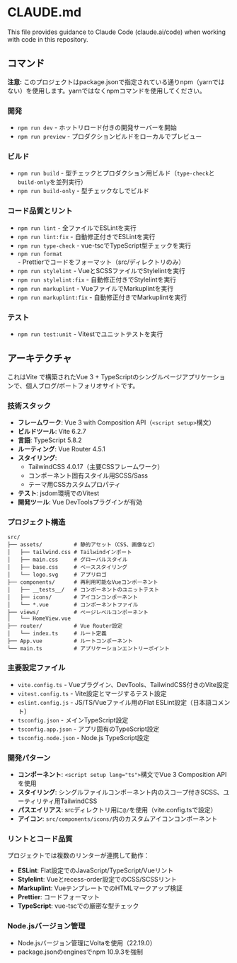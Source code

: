# CLAUDE.md

This file provides guidance to Claude Code (claude.ai/code) when working with code in this repository.

## コマンド

**注意:** このプロジェクトはpackage.jsonで指定されている通りnpm（yarnではない）を使用します。yarnではなくnpmコマンドを使用してください。

### 開発

- `npm run dev` - ホットリロード付きの開発サーバーを開始
- `npm run preview` - プロダクションビルドをローカルでプレビュー

### ビルド

- `npm run build` - 型チェックとプロダクション用ビルド（`type-check`と`build-only`を並列実行）
- `npm run build-only` - 型チェックなしでビルド

### コード品質とリント

- `npm run lint` - 全ファイルでESLintを実行
- `npm run lint:fix` - 自動修正付きでESLintを実行
- `npm run type-check` - vue-tscでTypeScript型チェックを実行
- `npm run format` - Prettierでコードをフォーマット（src/ディレクトリのみ）
- `npm run stylelint` - VueとSCSSファイルでStylelintを実行
- `npm run stylelint:fix` - 自動修正付きでStylelintを実行
- `npm run markuplint` - VueファイルでMarkuplintを実行
- `npm run markuplint:fix` - 自動修正付きでMarkuplintを実行

### テスト

- `npm run test:unit` - Vitestでユニットテストを実行

## アーキテクチャ

これはVite で構築されたVue 3 + TypeScriptのシングルページアプリケーションで、個人ブログ/ポートフォリオサイトです。

### 技術スタック

- **フレームワーク**: Vue 3 with Composition API（`<script setup>`構文）
- **ビルドツール**: Vite 6.2.7
- **言語**: TypeScript 5.8.2
- **ルーティング**: Vue Router 4.5.1
- **スタイリング**:
  - TailwindCSS 4.0.17（主要CSSフレームワーク）
  - コンポーネント固有スタイル用SCSS/Sass
  - テーマ用CSSカスタムプロパティ
- **テスト**: jsdom環境でのVitest
- **開発ツール**: Vue DevToolsプラグインが有効

### プロジェクト構造

```
src/
├── assets/          # 静的アセット（CSS、画像など）
│   ├── tailwind.css # Tailwindインポート
│   ├── main.css     # グローバルスタイル
│   ├── base.css     # ベーススタイリング
│   └── logo.svg     # アプリロゴ
├── components/      # 再利用可能なVueコンポーネント
│   ├── __tests__/   # コンポーネントのユニットテスト
│   ├── icons/       # アイコンコンポーネント
│   └── *.vue        # コンポーネントファイル
├── views/           # ページレベルコンポーネント
│   └── HomeView.vue
├── router/          # Vue Router設定
│   └── index.ts     # ルート定義
├── App.vue          # ルートコンポーネント
└── main.ts          # アプリケーションエントリーポイント
```

### 主要設定ファイル

- `vite.config.ts` - Vueプラグイン、DevTools、TailwindCSS付きのVite設定
- `vitest.config.ts` - Vite設定とマージするテスト設定
- `eslint.config.js` - JS/TS/Vueファイル用のFlat ESLint設定（日本語コメント）
- `tsconfig.json` - メインTypeScript設定
- `tsconfig.app.json` - アプリ固有のTypeScript設定
- `tsconfig.node.json` - Node.js TypeScript設定

### 開発パターン

- **コンポーネント**: `<script setup lang="ts">`構文でVue 3 Composition APIを使用
- **スタイリング**: シングルファイルコンポーネント内のスコープ付きSCSS、ユーティリティ用TailwindCSS
- **パスエイリアス**: srcディレクトリ用に`@/`を使用（vite.config.tsで設定）
- **アイコン**: `src/components/icons/`内のカスタムアイコンコンポーネント

### リントとコード品質

プロジェクトでは複数のリンターが連携して動作：

- **ESLint**: Flat設定でのJavaScript/TypeScript/Vueリント
- **Stylelint**: Vueとrecess-order設定でのCSS/SCSSリント
- **Markuplint**: VueテンプレートでのHTMLマークアップ検証
- **Prettier**: コードフォーマット
- **TypeScript**: vue-tscでの厳密な型チェック

### Node.jsバージョン管理

- Node.jsバージョン管理にVoltaを使用（22.19.0）
- package.jsonのenginesでnpm 10.9.3を強制
